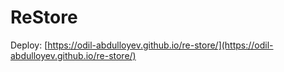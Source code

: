 # ReStore

Deploy: [https://odil-abdulloyev.github.io/re-store/](https://odil-abdulloyev.github.io/re-store/)
